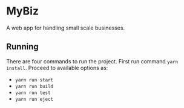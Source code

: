 # MyBiz

A web app for handling small scale businesses.

## Running
There are four commands to run the project. First run command `yarn install`. Proceed to available options as:
  - `yarn run start`
  - `yarn run build`
  - `yarn run test`
  - `yarn run eject`
